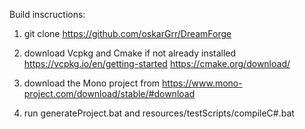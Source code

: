 Build inscructions:

1) git clone https://github.com/oskarGrr/DreamForge

2) download Vcpkg and Cmake if not already installed https://vcpkg.io/en/getting-started https://cmake.org/download/

3) download the Mono project from https://www.mono-project.com/download/stable/#download

4) run generateProject.bat and resources/testScripts/compileC#.bat